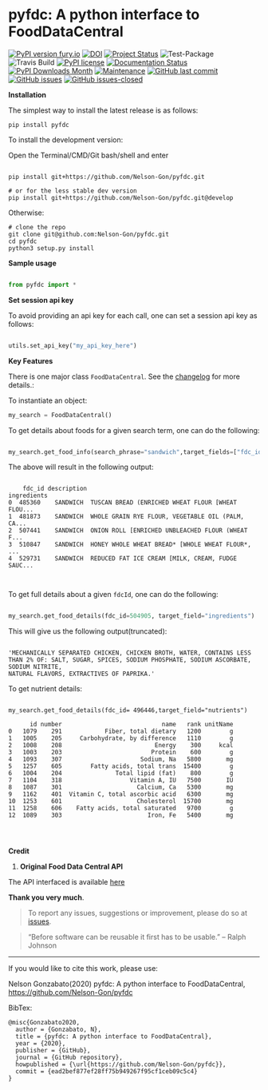 # pyfdc: A python interface to FoodDataCentral
[![PyPI version fury.io](https://badge.fury.io/py/pyfdc.svg)](https://pypi.python.org/pypi/pyfdc/)
[![DOI](https://zenodo.org/badge/DOI/10.5281/zenodo.3764453.svg)](https://doi.org/10.5281/zenodo.3764453)
[![Project Status](http://www.repostatus.org/badges/latest/active.svg)](http://www.repostatus.org/#active) 
![Test-Package](https://github.com/Nelson-Gon/pyfdc/workflows/Test-Package/badge.svg)
![Travis Build](https://travis-ci.com/Nelson-Gon/pyfdc.svg?branch=master)
[![PyPI license](https://img.shields.io/pypi/l/pyfdc.svg)](https://pypi.python.org/pypi/pyfdc/)
[![Documentation Status](https://readthedocs.org/projects/pyfdc/badge/?version=latest)](https://pyfdc.readthedocs.io/en/latest/?badge=latest)
[![PyPI Downloads Month](https://img.shields.io/pypi/dm/pyfdc.svg)](https://pypi.python.org/pypi/pyfdc/)
[![Maintenance](https://img.shields.io/badge/Maintained%3F-yes-green.svg)](https://GitHub.com/Nelson-Gon/pyfdc/graphs/commit-activity)
[![GitHub last commit](https://img.shields.io/github/last-commit/Nelson-Gon/pyfdc.svg)](https://github.com/Nelson-Gon/pyfdc/commits/master)
[![GitHub issues](https://img.shields.io/github/issues/Nelson-Gon/pyfdc.svg)](https://GitHub.com/Nelson-Gon/pyfdc/issues/)
[![GitHub issues-closed](https://img.shields.io/github/issues-closed/Nelson-Gon/pyfdc.svg)](https://GitHub.com/Nelson-Gon/pyfdc/issues?q=is%3Aissue+is%3Aclosed)



**Installation**

The simplest way to install the latest release is as follows:

```shell
pip install pyfdc

```

To install the development version:


Open the Terminal/CMD/Git bash/shell and enter

```shell

pip install git+https://github.com/Nelson-Gon/pyfdc.git

# or for the less stable dev version
pip install git+https://github.com/Nelson-Gon/pyfdc.git@develop

```

Otherwise:

```shell
# clone the repo
git clone git@github.com:Nelson-Gon/pyfdc.git
cd pyfdc
python3 setup.py install

```



**Sample usage**

```python

from pyfdc import *

```

**Set session api key**

To avoid providing an api key for each call, one can set a session api key as follows:

```python

utils.set_api_key("my_api_key_here")


```


**Key Features**

There is one major class `FoodDataCentral`. 
See the [changelog](https://github.com/Nelson-Gon/pyfdc/blob/master/changelog.md) 
for more details.:

To instantiate an object:

```python
my_search = FoodDataCentral()
```

To get details about foods for a given search term, one can do the following:

```python

my_search.get_food_info(search_phrase="sandwich",target_fields=["fdc_id","description","ingredients"]).head()

```

The above will result in the following output:

```shell

    fdc_id description                                        ingredients
0  485360    SANDWICH  TUSCAN BREAD (ENRICHED WHEAT FLOUR [WHEAT FLOU...
1  481873    SANDWICH  WHOLE GRAIN RYE FLOUR, VEGETABLE OIL (PALM, CA...
2  507441    SANDWICH  ONION ROLL [ENRICHED UNBLEACHED FLOUR (WHEAT F...
3  510847    SANDWICH  HONEY WHOLE WHEAT BREAD* [WHOLE WHEAT FLOUR*, ...
4  529731    SANDWICH  REDUCED FAT ICE CREAM [MILK, CREAM, FUDGE SAUC...
 


```






To get full details about a given `fdcId`, one can do the following:

```python

my_search.get_food_details(fdc_id=504905, target_field="ingredients")

```

This will give us the following output(truncated):

```shell

'MECHANICALLY SEPARATED CHICKEN, CHICKEN BROTH, WATER, CONTAINS LESS THAN 2% OF: SALT, SUGAR, SPICES, SODIUM PHOSPHATE, SODIUM ASCORBATE, SODIUM NITRITE, 
NATURAL FLAVORS, EXTRACTIVES OF PAPRIKA.'

```

To get nutrient details:

```shell

my_search.get_food_details(fdc_id= 496446,target_field="nutrients")

      id number                            name   rank unitName
0   1079    291            Fiber, total dietary   1200        g
1   1005    205     Carbohydrate, by difference   1110        g
2   1008    208                          Energy    300     kcal
3   1003    203                         Protein    600        g
4   1093    307                      Sodium, Na   5800       mg
5   1257    605        Fatty acids, total trans  15400        g
6   1004    204               Total lipid (fat)    800        g
7   1104    318                   Vitamin A, IU   7500       IU
8   1087    301                     Calcium, Ca   5300       mg
9   1162    401  Vitamin C, total ascorbic acid   6300       mg
10  1253    601                     Cholesterol  15700       mg
11  1258    606    Fatty acids, total saturated   9700        g
12  1089    303                        Iron, Fe   5400       mg


  

```


**Credit**

1. **Original Food Data Central API**

The API interfaced is available [here](https://fdc.nal.usda.gov/api-guide.html)

**Thank you very much**. 

> To report any issues, suggestions or improvement, please do so 
at [issues](https://github.com/Nelson-Gon/pyfdc/issues). 

> “Before software can be reusable it first has to be usable.” – Ralph Johnson

---

If you would like to cite this work, please use:

Nelson Gonzabato(2020) pyfdc: A python interface to FoodDataCentral, https://github.com/Nelson-Gon/pyfdc

BibTex:

```shell
@misc{Gonzabato2020,
  author = {Gonzabato, N},
  title = {pyfdc: A python interface to FoodDataCentral},
  year = {2020},
  publisher = {GitHub},
  journal = {GitHub repository},
  howpublished = {\url{https://github.com/Nelson-Gon/pyfdc}},
  commit = {ead2bef877ef28ff75b949267f95cf1ceb09c5c4}
} 
```